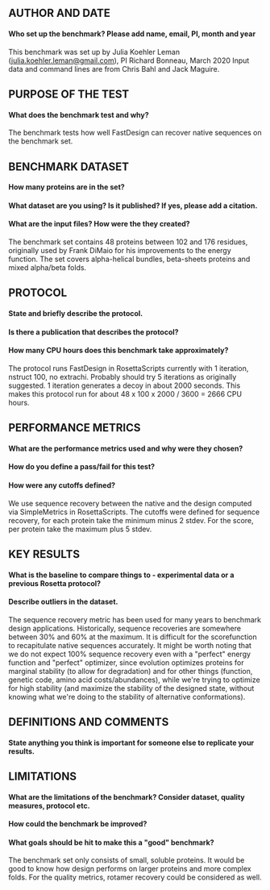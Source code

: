 ## AUTHOR AND DATE
#### Who set up the benchmark? Please add name, email, PI, month and year
This benchmark was set up by Julia Koehler Leman (julia.koehler.leman@gmail.com), PI Richard Bonneau, March 2020
Input data and command lines are from Chris Bahl and Jack Maguire. 

## PURPOSE OF THE TEST
#### What does the benchmark test and why?
The benchmark tests how well FastDesign can recover native sequences on the benchmark set.

## BENCHMARK DATASET
#### How many proteins are in the set?
#### What dataset are you using? Is it published? If yes, please add a citation.
#### What are the input files? How were the they created?
The benchmark set contains 48 proteins between 102 and 176 residues, originally used by Frank DiMaio for his improvements to the energy function. The set covers alpha-helical bundles, beta-sheets proteins and mixed alpha/beta folds.

## PROTOCOL
#### State and briefly describe the protocol.
#### Is there a publication that describes the protocol?
#### How many CPU hours does this benchmark take approximately?
The protocol runs FastDesign in RosettaScripts currently with 1 iteration, nstruct 100, no extrachi. Probably should try 5 iterations as originally suggested. 1 iteration generates a decoy in about 2000 seconds. This makes this protocol run for about 48 x 100 x 2000 / 3600 = 2666 CPU hours.

## PERFORMANCE METRICS
#### What are the performance metrics used and why were they chosen?
#### How do you define a pass/fail for this test?
#### How were any cutoffs defined?
We use sequence recovery between the native and the design computed via SimpleMetrics in RosettaScripts. The cutoffs were defined for sequence recovery, for each protein take the minimum minus 2 stdev. For the score, per protein take the maximum plus 5 stdev. 

## KEY RESULTS
#### What is the baseline to compare things to - experimental data or a previous Rosetta protocol?
#### Describe outliers in the dataset. 
The sequence recovery metric has been used for many years to benchmark design applications. Historically, sequence recoveries are somewhere between 30% and 60% at the maximum. It is difficult for the scorefunction to recapitulate native sequences accurately. It might be worth noting that we do not expect 100% sequence recovery even with a "perfect" energy function and "perfect" optimizer, since evolution optimizes proteins for marginal stability (to allow for degradation) and for other things (function, genetic code, amino acid costs/abundances), while we're trying to optimize for high stability (and maximize the stability of the designed state, without knowing what we're doing to the stability of alternative conformations).

## DEFINITIONS AND COMMENTS
#### State anything you think is important for someone else to replicate your results. 

## LIMITATIONS
#### What are the limitations of the benchmark? Consider dataset, quality measures, protocol etc. 
#### How could the benchmark be improved?
#### What goals should be hit to make this a "good" benchmark?
The benchmark set only consists of small, soluble proteins. It would be good to know how design performs on larger proteins and more complex folds. For the quality metrics, rotamer recovery could be considered as well. 
